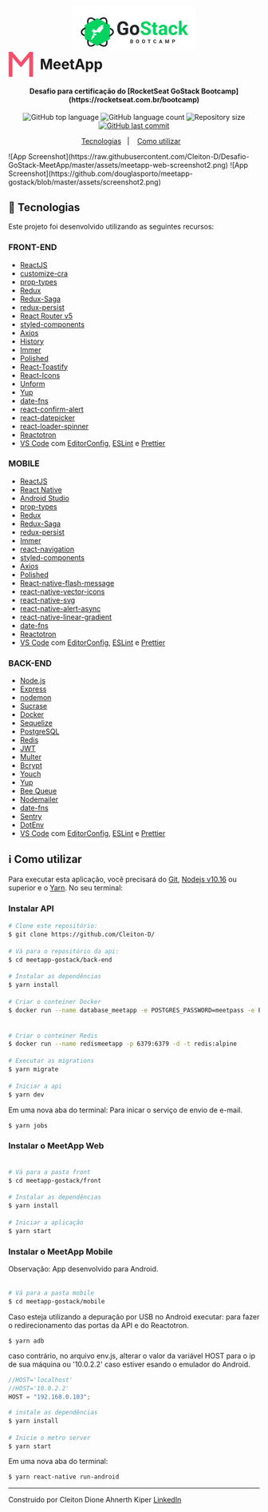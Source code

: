 <h1 align="center">
    <img alt="Go Stack" src="https://github.com/Cleiton-D/Desafio-GoStack-MeetApp/blob/master/assets/gostack.png" />
    <br>
    <div style="display:flex; align-items:center">
      <img alt="Meetup Logo" width="" src="https://github.com/Cleiton-D/Desafio-GoStack-MeetApp/blob/master/assets/logo-meetapp.svg" />&nbsp;&nbsp;MeetApp 
    </div>
</h1>

<h4 align="center">
  Desafio para certificação do [RocketSeat GoStack Bootcamp](https://rocketseat.com.br/bootcamp)
</h4>
<p align="center">
  <img alt="GitHub top language" src="https://img.shields.io/github/languages/top/Cleiton-D/Desafio-GoStack-MeetApp.svg">

  <img alt="GitHub language count" src="https://img.shields.io/github/languages/count/Cleiton-D/Desafio-GoStack-MeetApp.svg">

  <img alt="Repository size" src="https://img.shields.io/github/repo-size/Cleiton-D/Desafio-GoStack-MeetApp.svg">
  <a href="https://github.com/Cleiton-D/Desafio-GoStack-MeetApp/commits/master">
    <img alt="GitHub last commit" src="https://img.shields.io/github/last-commit/Cleiton-D/Desafio-GoStack-MeetApp.svg">
  </a>
</p>

<p align="center">
  <a href="#rocket-tecnologias">Tecnologias</a>&nbsp;&nbsp;&nbsp;|&nbsp;&nbsp;&nbsp;
  <a href="#information_source-como-utilizar">Como utilizar</a>&nbsp;&nbsp;&nbsp;
</p>
![App Screenshot](https://raw.githubusercontent.com/Cleiton-D/Desafio-GoStack-MeetApp/master/assets/meetapp-web-screenshot2.png)
![App Screenshot](https://github.com/douglasporto/meetapp-gostack/blob/master/assets/screenshot2.png)

## :rocket: Tecnologias

Este projeto foi desenvolvido utilizando as seguintes recursos:

### FRONT-END

- [ReactJS](https://reactjs.org/)
- [customize-cra](https://github.com/arackaf/customize-cra)
- [prop-types](https://github.com/facebook/prop-types)
- [Redux](https://redux.js.org/)
- [Redux-Saga](https://redux-saga.js.org/)
- [redux-persist](https://github.com/rt2zz/redux-persist)
- [React Router v5](https://github.com/ReactTraining/react-router)
- [styled-components](https://www.styled-components.com/)
- [Axios](https://github.com/axios/axios)
- [History](https://www.npmjs.com/package/history)
- [Immer](https://github.com/immerjs/immer)
- [Polished](https://polished.js.org/)
- [React-Toastify](https://fkhadra.github.io/react-toastify/)
- [React-Icons](http://react-icons.github.io/react-icons/)
- [Unform](https://github.com/Rocketseat/unform)
- [Yup](https://www.npmjs.com/package/yup)
- [date-fns](https://date-fns.org/)
- [react-confirm-alert](https://github.com/GA-MO/react-confirm-alert)
- [react-datepicker](https://github.com/Hacker0x01/react-datepicker)
- [react-loader-spinner](https://github.com/mhnpd/react-loader-spinner)
- [Reactotron](https://infinite.red/reactotron)
- [VS Code][vc] com [EditorConfig][vceditconfig], [ESLint][vceslint] e [Prettier][vcprettier]

### MOBILE

- [ReactJS](https://reactjs.org/)
- [React Native](https://facebook.github.io/react-native/)
- [Android Studio](https://developer.android.com/studio)
- [prop-types](https://github.com/facebook/prop-types)
- [Redux](https://redux.js.org/)
- [Redux-Saga](https://redux-saga.js.org/)
- [redux-persist](https://github.com/rt2zz/redux-persist)
- [Immer](https://github.com/immerjs/immer)
- [react-navigation](https://reactnavigation.org/)
- [styled-components](https://www.styled-components.com/)
- [Axios](https://github.com/axios/axios)
- [Polished](https://polished.js.org/)
- [React-native-flash-message](https://github.com/lucasferreira/react-native-flash-message#readme)
- [react-native-vector-icons](https://github.com/oblador/react-native-vector-icons)
- [react-native-svg](https://github.com/react-native-community/react-native-svg)
- [react-native-alert-async](https://github.com/slorber/react-native-alert-async)
- [react-native-linear-gradient](https://github.com/react-native-community/react-native-linear-gradient)
- [date-fns](https://date-fns.org/)
- [Reactotron](https://infinite.red/reactotron)
- [VS Code][vc] com [EditorConfig][vceditconfig], [ESLint][vceslint] e [Prettier][vcprettier]

### BACK-END

- [Node.js][nodejs]
- [Express](https://expressjs.com/)
- [nodemon](https://nodemon.io/)
- [Sucrase](https://github.com/alangpierce/sucrase)
- [Docker](https://www.docker.com/docker-community)
- [Sequelize](http://docs.sequelizejs.com/)
- [PostgreSQL](https://www.postgresql.org/)
- [Redis](https://redis.io/)
- [JWT](https://jwt.io/)
- [Multer](https://github.com/expressjs/multer)
- [Bcrypt](https://www.npmjs.com/package/bcrypt)
- [Youch](https://www.npmjs.com/package/youch)
- [Yup](https://www.npmjs.com/package/yup)
- [Bee Queue](https://www.npmjs.com/package/bcrypt)
- [Nodemailer](https://nodemailer.com/about/)
- [date-fns](https://date-fns.org/)
- [Sentry](https://sentry.io/)
- [DotEnv](https://www.npmjs.com/package/dotenv)
- [VS Code][vc] com [EditorConfig][vceditconfig], [ESLint][vceslint] e [Prettier][vcprettier]

## :information_source: Como utilizar

Para executar esta aplicação, você precisará do [Git](https://git-scm.com), [Nodejs v10.16][nodejs] ou superior e o [Yarn][yarn]. No seu terminal:

### Instalar API

```bash
# Clone este repositório:
$ git clone https://github.com/Cleiton-D/

# Vá para o repositório da api:
$ cd meetapp-gostack/back-end

# Instalar as dependências
$ yarn install

# Criar o conteiner Docker
$ docker run --name database_meetapp -e POSTGRES_PASSWORD=meetpass -e POSTGRES_DB=meetapp -p 5432:5432 -d postgres


# Criar o conteiner Redis
$ docker run --name redismeetapp -p 6379:6379 -d -t redis:alpine

# Executar as migrations
$ yarn migrate

# Iniciar a api
$ yarn dev
```

Em uma nova aba do terminal:
Para inicar o serviço de envio de e-mail.

```bash
$ yarn jobs
```

### Instalar o MeetApp Web

```bash

# Vá para a pasta front
$ cd meetapp-gostack/front

# Instalar as dependências
$ yarn install

# Iniciar a aplicação
$ yarn start
```

### Instalar o MeetApp Mobile

Observação: App desenvolvido para Android.

```bash

# Vá para a pasta mobile
$ cd meetapp-gostack/mobile

```

Caso esteja utilizando a depuração por USB no Android executar:
para fazer o redirecionamento das portas da API e do Reactotron.

```bash
$ yarn adb
```

caso contrário, no arquivo env.js, alterar o valor da variável HOST para o ip de sua máquina ou '10.0.2.2' caso estiver esando o emulador do Android.

```javascript
//HOST='localhost'
//HOST='10.0.2.2'
HOST = "192.168.0.103";
```

```bash
# instale as dependências
$ yarn install

# Inicie o metro server
$ yarn start
```

Em uma nova aba do terminal:

```bash
$ yarn react-native run-android
```

---

Construido por Cleiton Dione Ahnerth Kiper [LinkedIn](https://www.linkedin.com/in/cleiton-dione-ahnerth-kiper-4098b4127/)

[nodejs]: https://nodejs.org/
[yarn]: https://yarnpkg.com/
[vc]: https://code.visualstudio.com/
[vceditconfig]: https://marketplace.visualstudio.com/items?itemName=EditorConfig.EditorConfig
[vceslint]: https://marketplace.visualstudio.com/items?itemName=dbaeumer.vscode-eslint
[vcprettier]: https://marketplace.visualstudio.com/items?itemName=esbenp.prettier-vscode
